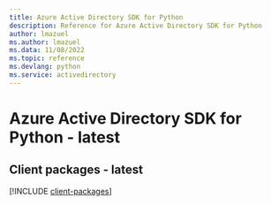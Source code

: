 ```yaml
---
title: Azure Active Directory SDK for Python
description: Reference for Azure Active Directory SDK for Python
author: lmazuel
ms.author: lmazuel
ms.data: 11/08/2022
ms.topic: reference
ms.devlang: python
ms.service: activedirectory
---
```

# Azure Active Directory SDK for Python - latest

## Client packages - latest
[!INCLUDE [client-packages](active-directory-client-index.md)]
